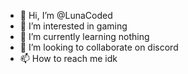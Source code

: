 - 👋 Hi, I’m @LunaCoded
- 👀 I’m interested in gaming
- 🌱 I’m currently learning nothing
- 💞️ I’m looking to collaborate on discord
- 📫 How to reach me idk

<!---
LunaCoded/LunaCoded is a ✨ special ✨ repository because its `README.md` (this file) appears on your GitHub profile.
You can click the Preview link to take a look at your changes.
--->

